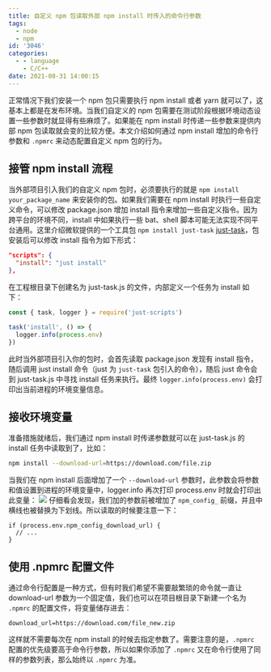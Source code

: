 ```yaml
---
title: 自定义 npm 包读取外部 npm install 时传入的命令行参数
tags:
  - node
  - npm
id: '3046'
categories:
  - - language
    - C/C++
date: 2021-08-31 14:00:15
---
```


正常情况下我们安装一个 npm 包只需要执行 npm install 或者 yarn 就可以了，这基本上都是在发布环境。当我们自定义的 npm 包需要在测试阶段根据环境动态设置一些参数时就显得有些麻烦了。如果能在 npm install 时传递一些参数来提供内部 npm 包读取就会变的比较方便。本文介绍如何通过 npm install 增加的命令行参数和 `.npmrc` 来动态配置自定义 npm 包的行为。
<!-- more -->
## 接管 npm install 流程

当外部项目引入我们的自定义 npm 包时，必须要执行的就是 `npm install your_package_name` 来安装你的包。如果我们需要在 npm install 时执行一些自定义命令，可以修改 package.json 增加 install 指令来增加一些自定义指令。因为跨平台的环境不同，install 中如果执行一些 bat、shell 脚本可能无法实现不同平台通用。这里介绍微软提供的一个工具包 `npm install just-task` [just-task](https://github.com/microsoft/just)，包安装后可以修改 install 指令为如下形式：

```json
"scripts": {
  "install": "just install"
},
```

在工程根目录下创建名为 just-task.js 的文件，内部定义一个任务为 install 如下：

```javascript
const { task, logger } = require('just-scripts')

task('install', () => {
  logger.info(process.env)
})
```

此时当外部项目引入你的包时，会首先读取 package.json 发现有 install 指令，随后调用 just install 命令（just 为 `just-task` 包引入的命令），随后 just 命令会到 just-task.js 中寻找 install 任务来执行。最终 `logger.info(process.env)` 会打印出当前进程的环境变量信息。

## 接收环境变量

准备措施就绪后，我们通过 npm install 时传递参数就可以在 just-task.js 的 install 任务中读取到了，比如：

```bash
npm install --download-url=https://download.com/file.zip
```

当我们在 npm install 后面增加了一个 `--download-url` 参数时，此参数会将参数和值设置到进程的环境变量中，logger.info 再次打印 process.env 时就会打印出此变量： [![](https://www.mycode.net.cn/wp-content/uploads/2021/08/2021-08-31_13-51-29.png)](https://www.mycode.net.cn/wp-content/uploads/2021/08/2021-08-31_13-51-29.png) 仔细看会发现，我们加的参数前被增加了 `npm_config_` 前缀，并且中横线也被替换为下划线。所以读取的时候要注意一下：

```
if (process.env.npm_config_download_url) {
  // ...
}
```

## 使用 .npmrc 配置文件

通过命令行配置是一种方式，但有时我们希望不需要敲繁琐的命令就一直让 download-url 参数为一个固定值，我们也可以在项目根目录下新建一个名为 `.npmrc` 的配置文件，将变量储存进去：

```
download_url=https://download.com/file_new.zip
```

这样就不需要每次在 npm install 的时候去指定参数了。需要注意的是，`.npmrc` 配置的优先级要高于命令行参数，所以如果你添加了 `.npmrc` 又在命令行使用了同样的参数列表，那么始终以 `.npmrc` 为准。